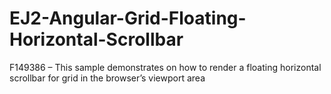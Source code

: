 # EJ2-Angular-Grid-Floating-Horizontal-Scrollbar

F149386 – This sample demonstrates on how to render a floating horizontal scrollbar for grid in the browser’s viewport area
